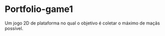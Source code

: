 # Portfolio-game1
Um jogo 2D de plataforma no qual o objetivo é coletar o máximo de maçãs possível.
